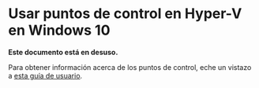 # Usar puntos de control en Hyper-V en Windows 10

**Este documento está en desuso.**

Para obtener información acerca de los puntos de control, eche un vistazo a [esta guía de usuario](../user_guide/checkpoints.md).




